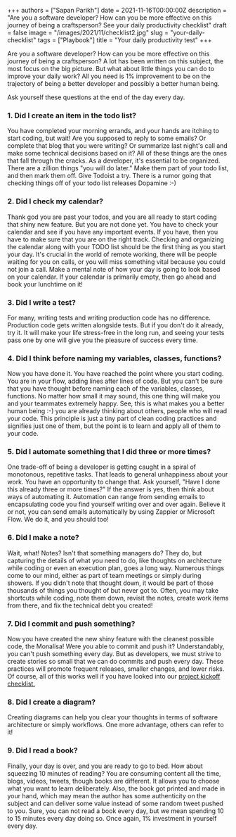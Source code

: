 +++
authors = ["Sapan Parikh"]
date = 2021-11-16T00:00:00Z
description = "Are you a software developer? How can you be more effective on this journey of being a craftsperson? See your daily productivity checklist"
draft = false
image = "/images/2021/11/checklist2.jpg"
slug = "your-daily-checklist"
tags = ["Playbook"]
title = "Your daily productivity test"
+++

Are you a software developer? How can you be more effective on this journey of being a craftsperson?
A lot has been written on this subject, the most focus on the big picture.
But what about little things you can do to improve your daily work? All you need is 1% improvement to be on the trajectory of being a better developer and possibly a better human being.

Ask yourself these questions at the end of the day every day.

### 1. Did I create an item in the todo list?

You have completed your morning errands, and your hands are itching to start coding, but wait! Are you supposed to reply to some emails? Or complete that blog that you were writing? Or summarize last night's call and make some technical decisions based on it? All of these things are the ones that fall through the cracks. As a developer, it's essential to be organized. There are a zillion things "you will do later." Make them part of your todo list, and then mark them off. Give Todoist a try. There is a rumor going that checking things off of your todo list releases Dopamine :-)

### 2. Did I check my calendar?

Thank god you are past your todos, and you are all ready to start coding that shiny new feature. But you are not done yet. You have to check your calendar and see if you have any important events. If you have, then you have to make sure that you are on the right track.
Checking and organizing the calendar along with your TODO list should be the first thing as you start your day. It's crucial in the world of remote working, there will be people waiting for you on calls, or you will miss something vital because you could not join a call. Make a mental note of how your day is going to look based on your calendar.
If your calendar is primarily empty, then go ahead and book your lunchtime on it!

### 3. Did I write a test?

For many, writing tests and writing production code has no difference. Production code gets written alongside tests. But if you don't do it already, try it.
It will make your life stress-free in the long run, and seeing your tests pass one by one will give you the pleasure of success every time.

### 4. Did I think before naming my variables, classes, functions?

Now you have done it. You have reached the point where you start coding. You are in your flow, adding lines after lines of code. But you can't be sure that you have thought before naming each of the variables, classes, functions.
No matter how small it may sound, this one thing will make you and your teammates extremely happy. See, this is what makes you a better human being :-) you are already thinking about others, people who will read your code.
This principle is just a tiny part of clean coding practices and signifies just one of them, but the point is to learn and apply all of them to your code.

### 5. Did I automate something that I did three or more times?

One trade-off of being a developer is getting caught in a spiral of monotonous, repetitive tasks. That leads to general unhappiness about your work. You have an opportunity to change that. Ask yourself, "Have I done this already three or more times?" If the answer is yes, then think about ways of automating it. Automation can range from sending emails to encapsulating code you find yourself writing over and over again.
Believe it or not, you can send emails automatically by using Zappier or Microsoft Flow. We do it, and you should too!

### 6. Did I make a note?

Wait, what! Notes? Isn't that something managers do? They do, but capturing the details of what you need to do, like thoughts on architecture while coding or even an execution plan, goes a long way. Numerous things come to our mind, either as part of team meetings or simply during showers. If you didn't note that thought down, it would be part of those thousands of things you thought of but never got to.
Often, you may take shortcuts while coding, note them down, revisit the notes, create work items from there, and fix the technical debt you created!

### 7. Did I commit and push something?

Now you have created the new shiny feature with the cleanest possible code, the Monalisa! Were you able to commit and push it?
Understandably, you can't push something every day. But as developers, we must strive to create stories so small that we can do commits and push every day. These practices will promote frequent releases, smaller changes, and lower risks. Of course, all of this works well if you have looked into our [project kickoff checklist.](https://blog.incubyte.co/blog/kickstart-checklist/)

### 8. Did I create a diagram?

Creating diagrams can help you clear your thoughts in terms of software architecture or simply workflows. One more advantage, others can refer to it!

### 9. Did I read a book?

Finally, your day is over, and you are ready to go to bed. How about squeezing 10 minutes of reading?
You are consuming content all the time, blogs, videos, tweets, though books are different. It allows you to choose what you want to learn deliberately. Also, the book got printed and made in your hand, which may mean the author has some authenticity on the subject and can deliver some value instead of some random tweet pushed to you.
Sure, you can not read a book every day, but we mean spending 10 to 15 minutes every day doing so. Once again, 1% investment in yourself every day.
